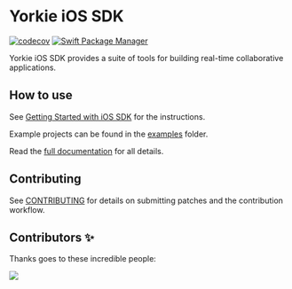 # Yorkie iOS SDK

[![codecov](https://codecov.io/gh/yorkie-team/yorkie-ios-sdk/branch/main/graph/badge.svg?token=USX8DU19YO)](https://codecov.io/gh/yorkie-team/yorkie-android-sdk)
[![Swift Package Manager](https://img.shields.io/badge/Swift_Package_Manager-compatible-orange?style=flat-square)](https://img.shields.io/badge/Swift_Package_Manager-compatible-orange?style=flat-square)

Yorkie iOS SDK provides a suite of tools for building real-time collaborative applications.

## How to use

See [Getting Started with iOS SDK](https://yorkie.dev/docs/getting-started/with-ios-sdk) for the instructions.

Example projects can be found in the [examples](https://github.com/yorkie-team/yorkie-ios-sdk/tree/main/Examples) folder.

Read the [full documentation](https://yorkie.dev/docs) for all details.

## Contributing

See [CONTRIBUTING](CONTRIBUTING.md) for details on submitting patches and the contribution workflow.

## Contributors ✨

Thanks goes to these incredible people:

<a href="https://github.com/yorkie-team/yorkie-ios-sdk/graphs/contributors">
  <img src="https://contrib.rocks/image?repo=yorkie-team/yorkie-ios-sdk" />
</a>
